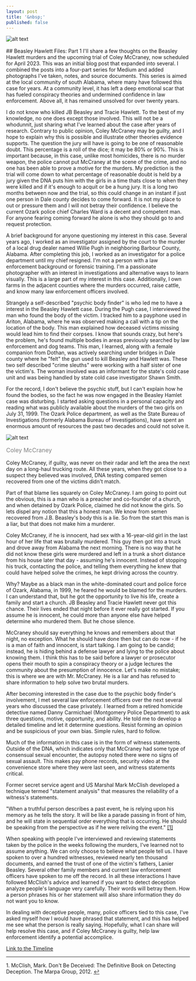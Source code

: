 ```yaml
---
layout: post
title: '&nbsp;'
published: false
---
```

![alt text](https://jonkalev.s3.us-west-2.amazonaws.com/20230209-mccraney-diptych.jpg)
<p style="color: grey; font-size: 16px;"></p>
## Beasley Hawlett Files: Part 1
I'll share a few thoughts on the Beasley Hawlett murders and the upcoming trial of Coley McCraney, now scheduled for April 2023. This was an initial blog post that expanded into several. I combined the posts into a four-part series for Medium and added photographs I've taken, notes, and source documents. This series is aimed at the local community of south Alabama, where many have followed this case for years. At a community level, it has left a deep emotional scar that has fueled conspiracy theories and undermined confidence in law enforcement. Above all, it has remained unsolved for over twenty years.

I do not know who killed JB Beasley and Tracie Hawlett. To the best of my knowledge, no one does except those involved. This will not be a whodunnit, just sharing what I've learned about the case after years of research.
Contrary to public opinion, Coley McCraney may be guilty, and I hope to explain why this is possible and illustrate other theories evidence supports. 
The question the jury will have is going to be one of reasonable doubt. This percentage is a roll of the dice; it may be 80% or 90%. This is important because, in this case, unlike most homicides, there is no murder weapon, the police cannot put McCraney at the scene of the crime, and no one has been able to prove a motive for the murders. My prediction is the trial will come down to what percentage of reasonable doubt is held by a jury given the DNA puts him with the girls in a time thats close to when they were killed and if it's enough to acquit or be a hung jury. 
It is a long two months between now and the trial, so this could change in an instant if just one person in Dale county decides to come forward.
It is not my place to out or pressure them and I will not betray their confidence. I believe the current Ozark police chief Charles Ward is a decent and competent man. For anyone fearing coming forward he alone is who they should go to and request protection.

A brief background for anyone questioning my interest in this case. 
Several years ago, I worked as an investigator assigned by the court to the murder of a local drug dealer named Willie Pugh in neighboring Barbour County, Alabama. After completing this job, I worked as an investigator for a police department until my chief resigned. 
I'm not a person with a law enforcement background or forensic training. I'm a passionate photographer with an interest in investigations and alternative ways to learn visually. This is a large part of my interest in this case. Additionally, I own farms in the adjacent counties where the murders occurred, raise cattle, and know many law enforcement officers involved.

Strangely a self-described "psychic body finder" is who led me to have a interest in the Beasley Hawlett case. During the Pugh case, I interviewed the man who found the body of the victim. I tracked him to a payphone used in Ariton, Alabama, where he was observed making a call with a tip on the location of the body. This man explained how deceased victims missing would lead him to find their corpses. I know that sounds crazy, but here's the problem, he's found multiple bodies in areas previously searched by law enforcement and dog teams. This man, I learned, along with a female companion from Dothan, was actively searching under bridges in Dale county where he "felt" the gun used to kill Beasley and Hawlett was. These two self described "crime sleuths" were working with a half sister of one the victim's. The woman involved was an informant for the state's cold case unit and was being handled by state cold case investigator Shawn Smith.

For the record, I don't believe the psychic stuff, but I can't explain how he found the bodies, so the fact he was now engaged in the Beasley Hamlet case was disturbing. I started asking questions in a personal capacity and reading what was publicly available about the murders of the two girls on July 31, 1999.
The Ozark Police department, as well as the State Bureau of Investigations (formerly Alabama Bureau of Investigations), have spent an enormous amount of resources the past two decades and could not solve it. 

![alt text](https://jonkalev.s3.us-west-2.amazonaws.com/coley-2.jpg)
<p style="color: grey; font-size: 16px;">Coley McCraney</p>

Coley McCraney, if guilty, was never on their radar and left the area the next day on a long-haul trucking route. All these years, when they got close to a suspect they believed was involved, DNA testing compared semen recovered from one of the victims didn't match. 

Part of that blame lies squarely on Coley McCraney.
I am going to point out the obvious, this is a man who is a preacher and co-founder of a church, and when detained by Ozark Police, claimed he did not know the girls. So lets dispel any notion that this a honest man. 
We know from semen recovered from J.B. Beasley's body this is a lie.
So from the start this man is a liar, but that does not make him a murderer.

Coley McCraney, if he is innocent, had sex with a 16-year-old girl in the last hour of her life that was brutally murdered. This guy then got into a truck and drove away from Alabama the next morning. There is no way that he did not know these girls were murdered and left in a trunk a short distance from his house later that day - assuming he's innocent. Instead of stopping his truck, contacting the police, and telling them everything he knew that could have helped solve the crimes, he kept driving across the country.

Why? Maybe as a black man in the white-dominated court and police force of Ozark, Alabama, in 1999, he feared he would be blamed for the murders. I can understand that, but he got the opportunity to live his life, create a family and start a church. JB Beasley and Tracie Hawlett never got this chance. Their lives ended that night before it ever really got started. If you assume he is innocent, he could more than anyone else have helped determine who murdered them.
But he chose silence.

McCraney should say everything he knows and remembers about that night, no exception. What he should have done then but can do now - if he is a man of faith and innocent, is start talking. I am going to be candid; instead, he is hiding behind a defense lawyer and lying to the police about knowing them.
I think this has to be said before a lawyer or prosecutor opens their mouth to spin a conspiracy theory or a judge lectures the community about the presumption of innocence. Let's make no mistake; this is where we are with Mr. McCraney. He is a liar and has refused to share information to help solve two brutal murders. 

After becoming interested in the case due to the psychic body finder's involvement, I met several law enforcement officers over the next several years who discussed the case privately. I learned from a retired homicide detective named Danny Carmichael (Montgomery Police Department) to ask three questions, motive, opportunity, and ability. He told me to develop a detailed timeline and let it determine questions. Resist forming an opinion and be suspicious of your own bias. Simple rules, hard to follow.

Much of the information in this case is in the form of witness statements. Outside of the DNA, which indicates only that McCraney had some type of consensual sexual encounter, the autopsy noted there were no signs of sexual assault.
This makes pay phone records, security video at the convenience store where they were last seen, and witness statements critical.

Former secret service agent and US Marshal Mark McClish developed a technique termed "statement analysis" that measures the reliability of a witness's statements.

"When a truthful person describes a past event, he is relying upon his memory as he tells the story. It will be like a parade passing in front of him, and he will state in sequential order everything that is occurring. He should be speaking from the perspective as if he were reliving the event." <a id="footnote-1-ref" href="#footnote-1">[1]</a>

When speaking with people I've interviewed and reviewing statements taken by the police in the weeks following the murders, I've learned not to assume anything. We can only choose to believe what people tell us. I have spoken to over a hundred witnesses, reviewed nearly ten thousand documents, and earned the trust of one of the victim's fathers, Lanier Beasley. Several other family members and current law enforcement officers have spoken to me off the record. In all these interactions I have followed McClish's advice and learned if you want to detect deception analyze people's language very carefully. Their words will betray them. How a person phrases his or her statement will also share information they do not want you to know.

In dealing with deceptive people, many, police officers tied to this case, I've asked myself how I would have phrased that statement, and this has helped me see what the person is really saying. Hopefully, what I can share will help resolve this case, and if Coley McCraney is guilty, help law enforcement identify a potential accomplice.

<a href="">Link to the Timeline</a>
<hr>


<p id="footnote-1">
   1. McClish, Mark. Don't Be Deceived: The Definitive Book on Detecting Deception. The Marpa Group, 2012. <a href="#footnote-1-ref">&#8617;</a> 
</p>
